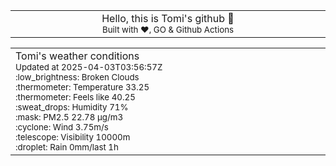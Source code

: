 
<div align="center">
<table>
<tbody>
<td align="center">
<img width="2000" height="0"><br>
Hello, this is Tomi's github 👋<br>
<sup>Built with ❤️, GO & Github Actions</sup><br>
<img width="2000" height="0">
</td>
</tbody>
</table>
</div>
<table>
<tbody>
<td align="left">
<img width="2000" height="0"><br>
Tomi's weather conditions<br>
<sup>Updated at 2025-04-03T03:56:57Z</sup><br>
<sup>:low_brightness: Broken Clouds</sup><br>
<sup>:thermometer: Temperature 33.25 </sup><br>
<sup>:thermometer: Feels like 40.25</sup><br>
<sup>:sweat_drops: Humidity 71%</sup><br>
<sup>:mask: PM2.5 22.78 μg/m3</sup><br>
<sup>:cyclone: Wind 3.75m/s </sup><br>
<sup>:telescope: Visibility 10000m </sup><br>
<sup>:droplet: Rain 0mm/last 1h </sup><br>
<img width="2000" height="0">
</td>
<td align="left">
<img width="2000" height="0"><br>
<br>
<img width="2000" height="0">
</td>
</tbody>
</table>
</div>
    